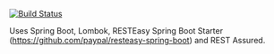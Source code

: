[![Build Status](https://travis-ci.com/mplanchant/resteasy-springboot-example.svg?branch=master)](https://travis-ci.com/mplanchant/resteasy-springboot-example)

Uses Spring Boot, Lombok, RESTEasy Spring Boot Starter (https://github.com/paypal/resteasy-spring-boot) and REST Assured.
